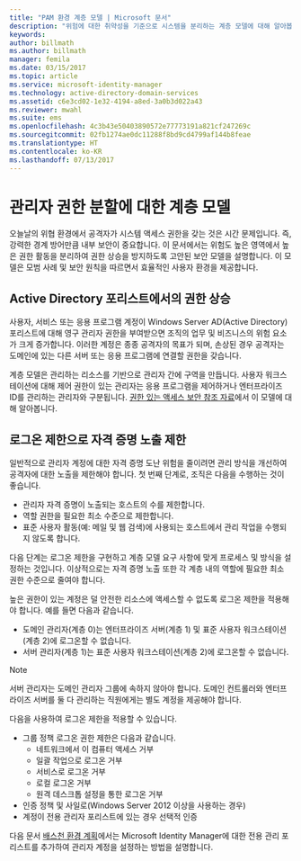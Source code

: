 ```yaml
---
title: "PAM 환경 계층 모델 | Microsoft 문서"
description: "위험에 대한 취약성을 기준으로 시스템을 분리하는 계층 모델에 대해 알아봅니다."
keywords: 
author: billmath
ms.author: billmath
manager: femila
ms.date: 03/15/2017
ms.topic: article
ms.service: microsoft-identity-manager
ms.technology: active-directory-domain-services
ms.assetid: c6e3cd02-1e32-4194-a8ed-3a0b3d022a43
ms.reviewer: mwahl
ms.suite: ems
ms.openlocfilehash: 4c3b43e50403890572e77773191a821cf247269c
ms.sourcegitcommit: 02fb1274ae0dc11288f8bd9cd4799af144b8feae
ms.translationtype: HT
ms.contentlocale: ko-KR
ms.lasthandoff: 07/13/2017
---
```

# 관리자 권한 분할에 대한 계층 모델
<a id="tier-model-for-partitioning-administrative-privileges" class="xliff"></a>

오늘날의 위협 환경에서 공격자가 시스템 액세스 권한을 갖는 것은 시간 문제입니다. 즉, 강력한 경계 방어만큼 내부 보안이 중요합니다. 이 문서에서는 위험도 높은 영역에서 높은 권한 활동을 분리하여 권한 상승을 방지하도록 고안된 보안 모델을 설명합니다. 이 모델은 모범 사례 및 보안 원칙을 따르면서 효율적인 사용자 환경을 제공합니다.

## Active Directory 포리스트에서의 권한 상승
<a id="elevation-of-privilege-in-active-directory-forests" class="xliff"></a>

사용자, 서비스 또는 응용 프로그램 계정이 Windows Server AD(Active Directory) 포리스트에 대해 영구 관리자 권한을 부여받으면 조직의 업무 및 비즈니스의 위험 요소가 크게 증가합니다. 이러한 계정은 종종 공격자의 목표가 되며, 손상된 경우 공격자는 도메인에 있는 다른 서버 또는 응용 프로그램에 연결할 권한을 갖습니다.

계층 모델은 관리하는 리소스를 기반으로 관리자 간에 구역을 만듭니다. 사용자 워크스테이션에 대해 제어 권한이 있는 관리자는 응용 프로그램을 제어하거나 엔터프라이즈 ID를 관리하는 관리자와 구분됩니다. [권한 있는 액세스 보안 참조 자료](http://aka.ms/tiermodel)에서 이 모델에 대해 알아봅니다.

## 로그온 제한으로 자격 증명 노출 제한
<a id="restricting-credential-exposure-with-logon-restrictions" class="xliff"></a>

일반적으로 관리자 계정에 대한 자격 증명 도난 위험을 줄이려면 관리 방식을 개선하여 공격자에 대한 노출을 제한해야 합니다. 첫 번째 단계로, 조직은 다음을 수행하는 것이 좋습니다.

- 관리자 자격 증명이 노출되는 호스트의 수를 제한합니다.
- 역할 권한을 필요한 최소 수준으로 제한합니다.
- 표준 사용자 활동(예: 메일 및 웹 검색)에 사용되는 호스트에서 관리 작업을 수행되지 않도록 합니다.

다음 단계는 로그온 제한을 구현하고 계층 모델 요구 사항에 맞게 프로세스 및 방식을 설정하는 것입니다. 이상적으로는 자격 증명 노출 또한 각 계층 내의 역할에 필요한 최소 권한 수준으로 줄여야 합니다.

높은 권한이 있는 계정은 덜 안전한 리소스에 액세스할 수 없도록 로그온 제한을 적용해야 합니다. 예를 들면 다음과 같습니다.

- 도메인 관리자(계층 0)는 엔터프라이즈 서버(계층 1) 및 표준 사용자 워크스테이션(계층 2)에 로그온할 수 없습니다.
- 서버 관리자(계층 1)는 표준 사용자 워크스테이션(계층 2)에 로그온할 수 없습니다.

>[!NOTE]
> 서버 관리자는 도메인 관리자 그룹에 속하지 않아야 합니다. 도메인 컨트롤러와 엔터프라이즈 서버를 둘 다 관리하는 직원에게는 별도 계정을 제공해야 합니다.

다음을 사용하여 로그온 제한을 적용할 수 있습니다.

- 그룹 정책 로그온 권한 제한은 다음과 같습니다.  
    - 네트워크에서 이 컴퓨터 액세스 거부  
    - 일괄 작업으로 로그온 거부  
    - 서비스로 로그온 거부  
    - 로컬 로그온 거부  
    - 원격 데스크톱 설정을 통한 로그온 거부  
- 인증 정책 및 사일로(Windows Server 2012 이상을 사용하는 경우)
- 계정이 전용 관리자 포리스트에 있는 경우 선택적 인증

다음 문서 [배스천 환경 계획](planning-bastion-environment.md)에서는 Microsoft Identity Manager에 대한 전용 관리 포리스트를 추가하여 관리자 계정을 설정하는 방법을 설명합니다.
